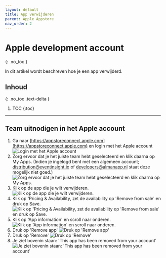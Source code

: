 ```yaml
---
layout: default
title: App verwijderen
parent: Apple Appstore
nav_order: 2
---
```


# Apple development account
{: .no_toc }

In dit artikel wordt beschreven hoe je een app verwijderd.

## Inhoud
{: .no_toc .text-delta }

1. TOC
{:toc}

---

## Team uitnodigen in het Apple account

1. Ga naar [https://appstoreconnect.apple.com](https://appstoreconnect.apple.com) en login met het Apple account
![Login met het Apple account](/intern-help/assets/screenshots/apple/remove-app/1.png)
2. Zorg ervoor dat je het juiste team hebt geselecteerd en klik daarna op My Apps. (Indien je ingelogd bent met een algemeen account; distribution@eventinsight.io of developers@almanapp.nl staat deze mogelijk niet goed.)
![Zorg ervoor dat je het juiste team hebt geselecteerd en klik daarna op My Apps.](/intern-help/assets/screenshots/apple/remove-app/2.png)
3. Klik op de app die je wilt verwijderen.
![Klik op de app die je wilt verwijderen.](/intern-help/assets/screenshots/apple/remove-app/3.png)
4. Klik op 'Pricing & Availability, zet de availability op 'Remove from sale' en druk op Save.
![Klik op 'Pricing & Availability, zet de availability op 'Remove from sale' en druk op Save.](/intern-help/assets/screenshots/apple/remove-app/4.png)
5. Klik op 'App information' en scroll naar onderen.
![Klik op 'App information' en scroll naar onderen.](/intern-help/assets/screenshots/apple/remove-app/5.png)
6. Druk op 'Remove app'
![Druk op 'Remove app'](/intern-help/assets/screenshots/apple/remove-app/6.png)
7. Druk op 'Remove'
![Druk op 'Remove'](/intern-help/assets/screenshots/apple/remove-app/7.png)
8. Je ziet bovenin staan: 'This app has been removed from your account'
![Je ziet bovenin staan: 'This app has been removed from your account'](/intern-help/assets/screenshots/apple/remove-app/8.png)
